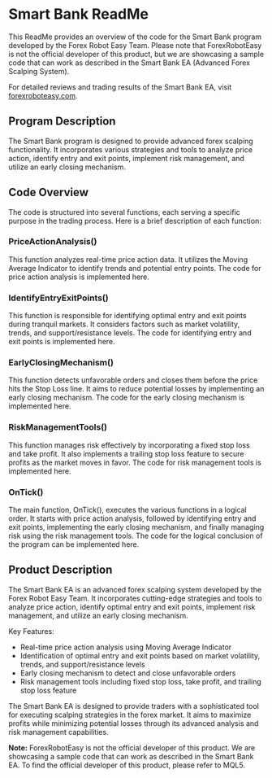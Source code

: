 # Smart Bank ReadMe

This ReadMe provides an overview of the code for the Smart Bank program developed by the Forex Robot Easy Team. Please note that ForexRobotEasy is not the official developer of this product, but we are showcasing a sample code that can work as described in the Smart Bank EA (Advanced Forex Scalping System).

For detailed reviews and trading results of the Smart Bank EA, visit [forexroboteasy.com](https://forexroboteasy.com/forex-robot-review/smart-bank-ea-review-advanced-forex-scalping-system/).

## Program Description

The Smart Bank program is designed to provide advanced forex scalping functionality. It incorporates various strategies and tools to analyze price action, identify entry and exit points, implement risk management, and utilize an early closing mechanism.

## Code Overview

The code is structured into several functions, each serving a specific purpose in the trading process. Here is a brief description of each function:

### PriceActionAnalysis()

This function analyzes real-time price action data. It utilizes the Moving Average Indicator to identify trends and potential entry points. The code for price action analysis is implemented here.

### IdentifyEntryExitPoints()

This function is responsible for identifying optimal entry and exit points during tranquil markets. It considers factors such as market volatility, trends, and support/resistance levels. The code for identifying entry and exit points is implemented here.

### EarlyClosingMechanism()

This function detects unfavorable orders and closes them before the price hits the Stop Loss line. It aims to reduce potential losses by implementing an early closing mechanism. The code for the early closing mechanism is implemented here.

### RiskManagementTools()

This function manages risk effectively by incorporating a fixed stop loss and take profit. It also implements a trailing stop loss feature to secure profits as the market moves in favor. The code for risk management tools is implemented here.

### OnTick()

The main function, OnTick(), executes the various functions in a logical order. It starts with price action analysis, followed by identifying entry and exit points, implementing the early closing mechanism, and finally managing risk using the risk management tools. The code for the logical conclusion of the program can be implemented here.

## Product Description

The Smart Bank EA is an advanced forex scalping system developed by the Forex Robot Easy Team. It incorporates cutting-edge strategies and tools to analyze price action, identify optimal entry and exit points, implement risk management, and utilize an early closing mechanism.

Key Features:
- Real-time price action analysis using Moving Average Indicator
- Identification of optimal entry and exit points based on market volatility, trends, and support/resistance levels
- Early closing mechanism to detect and close unfavorable orders
- Risk management tools including fixed stop loss, take profit, and trailing stop loss feature

The Smart Bank EA is designed to provide traders with a sophisticated tool for executing scalping strategies in the forex market. It aims to maximize profits while minimizing potential losses through its advanced analysis and risk management capabilities.

**Note:** ForexRobotEasy is not the official developer of this product. We are showcasing a sample code that can work as described in the Smart Bank EA. To find the official developer of this product, please refer to MQL5.
